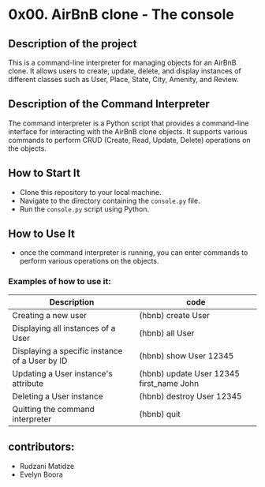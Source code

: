 # 0x00. AirBnB clone - The console
## Description of the project
This is a command-line interpreter for managing objects for an AirBnB clone. It allows users to create, update, delete, and display instances of different classes such as User, Place, State, City, Amenity, and Review.

## Description of the Command Interpreter
The command interpreter is a Python script that provides a command-line interface for interacting with the AirBnB clone objects. It supports various commands to perform CRUD (Create, Read, Update, Delete) operations on the objects.

## How to Start It
- Clone this repository to your local machine.
- Navigate to the directory containing the `console.py` file.
- Run the `console.py` script using Python.

## How to Use It
- once the command interpreter is running, you can enter commands to perform various operations on the objects.

### Examples of how to use it:

| Description | code |
| ----------- | ---- |
| Creating a new user | (hbnb) create User |
| Displaying all instances of a User | (hbnb) all User |
| Displaying a specific instance of a User by ID | (hbnb) show User 12345 |
| Updating a User instance's attribute | (hbnb) update User 12345 first_name John |
| Deleting a User instance | (hbnb) destroy User 12345 |
| Quitting the command interpreter | (hbnb) quit |

## contributors:
- Rudzani Matidze
- Evelyn Boora
